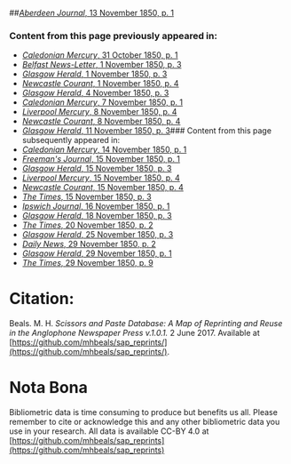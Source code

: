 ##[*Aberdeen Journal*, 13 November 1850, p. 1](https://mhbeals.github.io/sap_html/Aberdeen-Journal/Aberdeen-Journal-13-November-1850-p-1)

### Content from this page previously appeared in:
+ [*Caledonian Mercury*, 31 October 1850, p. 1](https://mhbeals.github.io/sap_html/Caledonian-Mercury/Caledonian-Mercury-31-October-1850-p-1)
+ [*Belfast News-Letter*, 1 November 1850, p. 3](https://mhbeals.github.io/sap_html/Belfast-News-Letter/Belfast-News-Letter-1-November-1850-p-3)
+ [*Glasgow Herald*, 1 November 1850, p. 3](https://mhbeals.github.io/sap_html/Glasgow-Herald/Glasgow-Herald-1-November-1850-p-3)
+ [*Newcastle Courant*, 1 November 1850, p. 4](https://mhbeals.github.io/sap_html/Newcastle-Courant/Newcastle-Courant-1-November-1850-p-4)
+ [*Glasgow Herald*, 4 November 1850, p. 3](https://mhbeals.github.io/sap_html/Glasgow-Herald/Glasgow-Herald-4-November-1850-p-3)
+ [*Caledonian Mercury*, 7 November 1850, p. 1](https://mhbeals.github.io/sap_html/Caledonian-Mercury/Caledonian-Mercury-7-November-1850-p-1)
+ [*Liverpool Mercury*, 8 November 1850, p. 4](https://mhbeals.github.io/sap_html/Liverpool-Mercury/Liverpool-Mercury-8-November-1850-p-4)
+ [*Newcastle Courant*, 8 November 1850, p. 4](https://mhbeals.github.io/sap_html/Newcastle-Courant/Newcastle-Courant-8-November-1850-p-4)
+ [*Glasgow Herald*, 11 November 1850, p. 3](https://mhbeals.github.io/sap_html/Glasgow-Herald/Glasgow-Herald-11-November-1850-p-3)### Content from this page subsequently appeared in:
+ [*Caledonian Mercury*, 14 November 1850, p. 1](https://mhbeals.github.io/sap_html/Caledonian-Mercury/Caledonian-Mercury-14-November-1850-p-1)
+ [*Freeman's Journal*, 15 November 1850, p. 1](https://mhbeals.github.io/sap_html/Freeman's-Journal/Freeman's-Journal-15-November-1850-p-1)
+ [*Glasgow Herald*, 15 November 1850, p. 3](https://mhbeals.github.io/sap_html/Glasgow-Herald/Glasgow-Herald-15-November-1850-p-3)
+ [*Liverpool Mercury*, 15 November 1850, p. 4](https://mhbeals.github.io/sap_html/Liverpool-Mercury/Liverpool-Mercury-15-November-1850-p-4)
+ [*Newcastle Courant*, 15 November 1850, p. 4](https://mhbeals.github.io/sap_html/Newcastle-Courant/Newcastle-Courant-15-November-1850-p-4)
+ [*The Times*, 15 November 1850, p. 3](https://mhbeals.github.io/sap_html/The-Times/The-Times-15-November-1850-p-3)
+ [*Ipswich Journal*, 16 November 1850, p. 1](https://mhbeals.github.io/sap_html/Ipswich-Journal/Ipswich-Journal-16-November-1850-p-1)
+ [*Glasgow Herald*, 18 November 1850, p. 3](https://mhbeals.github.io/sap_html/Glasgow-Herald/Glasgow-Herald-18-November-1850-p-3)
+ [*The Times*, 20 November 1850, p. 2](https://mhbeals.github.io/sap_html/The-Times/The-Times-20-November-1850-p-2)
+ [*Glasgow Herald*, 25 November 1850, p. 3](https://mhbeals.github.io/sap_html/Glasgow-Herald/Glasgow-Herald-25-November-1850-p-3)
+ [*Daily News*, 29 November 1850, p. 2](https://mhbeals.github.io/sap_html/Daily-News/Daily-News-29-November-1850-p-2)
+ [*Glasgow Herald*, 29 November 1850, p. 1](https://mhbeals.github.io/sap_html/Glasgow-Herald/Glasgow-Herald-29-November-1850-p-1)
+ [*The Times*, 29 November 1850, p. 9](https://mhbeals.github.io/sap_html/The-Times/The-Times-29-November-1850-p-9)
                    
# Citation: 

Beals. M. H. *Scissors and Paste Database: A Map of Reprinting and Reuse in the Anglophone Newspaper Press v.1.0.1.* 2 June 2017. Available at [https://github.com/mhbeals/sap_reprints/](https://github.com/mhbeals/sap_reprints/). 
                    
# Nota Bona

Bibliometric data is time consuming to produce but benefits us all. Please remember to cite or acknowledge this and any other bibliometric data you use in your research. All data is available CC-BY 4.0 at [https://github.com/mhbeals/sap_reprints](https://github.com/mhbeals/sap_reprints)